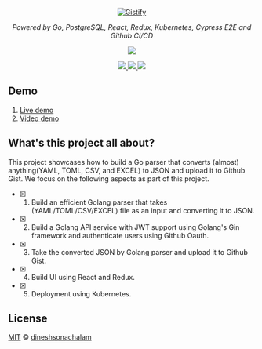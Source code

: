 <p align="center">
  <a href="https://gistify.dineshsonachalam.com/">
    <img src="https://i.imgur.com/hVDyC3I.png" alt="Gistify">
  </a>
</p>
<p align="center">
    <em>Powered by Go, PostgreSQL, React, Redux, Kubernetes, Cypress E2E and Github CI/CD</em>
</p>

<p align="center">
    <a href="https://sonarcloud.io/dashboard?id=gistify">
        <img src="https://sonarcloud.io/images/project_badges/sonarcloud-white.svg"/>
    </a>
</p>
<p align="center">
    <a href="https://goreportcard.com/report/github.com/dineshsonachalam/gistify">
       <img src="https://goreportcard.com/badge/github.com/dineshsonachalam/gistify"/>
    </a>
    <a href="https://www.codacy.com/gh/dineshsonachalam/gistify/dashboard?utm_source=github.com&amp;utm_medium=referral&amp;utm_content=dineshsonachalam/gistify&amp;utm_campaign=Badge_Grade">
        <img src="https://app.codacy.com/project/badge/Grade/0df66242e68d46dba6d9886d3de2f79e"/>
    </a>
    <a href="https://github.com/dineshsonachalam/Gistify/actions/workflows/k8-deploy.yml" alt="CI/CD status">
        <img src="https://github.com/dineshsonachalam/Gistify/actions/workflows/k8-deploy.yml/badge.svg" />
    </a>
</p>

## Demo
1. <a href="https://gistify.dineshsonachalam.com/">Live demo</a>  
2. <a href="https://vimeo.com/590610461">Video demo</a> 

## What's this project all about?

This project showcases how to build a Go parser that converts (almost) anything(YAML, TOML, CSV, and EXCEL) to JSON and upload it to Github Gist.  We focus on the following aspects as part of this project.

- [x] 1. Build an efficient Golang parser that takes (YAML/TOML/CSV/EXCEL) file as an input and converting it to JSON.
- [x] 2. Build a Golang API service with JWT support using Golang's Gin framework and authenticate users using Github Oauth.
- [x] 3. Take the converted JSON by Golang parser and upload it to Github Gist.
- [x] 4. Build UI using React and Redux.
- [x] 5. Deployment using Kubernetes.

## License

[MIT](https://choosealicense.com/licenses/mit/) © [dineshsonachalam](https://www.github.com/dineshsonachalam)